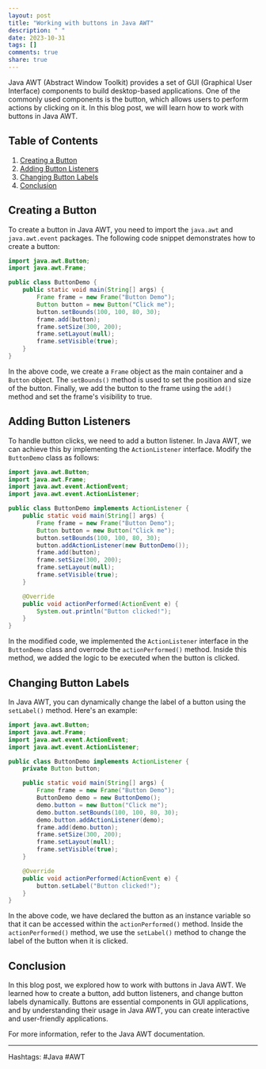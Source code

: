 ```yaml
---
layout: post
title: "Working with buttons in Java AWT"
description: " "
date: 2023-10-31
tags: []
comments: true
share: true
---
```


Java AWT (Abstract Window Toolkit) provides a set of GUI (Graphical User Interface) components to build desktop-based applications. One of the commonly used components is the button, which allows users to perform actions by clicking on it. In this blog post, we will learn how to work with buttons in Java AWT.

## Table of Contents
1. [Creating a Button](#creating-a-button)
2. [Adding Button Listeners](#adding-button-listeners)
3. [Changing Button Labels](#changing-button-labels)
4. [Conclusion](#conclusion)

## Creating a Button

To create a button in Java AWT, you need to import the `java.awt` and `java.awt.event` packages. The following code snippet demonstrates how to create a button:

```java
import java.awt.Button;
import java.awt.Frame;

public class ButtonDemo {
    public static void main(String[] args) {
        Frame frame = new Frame("Button Demo");
        Button button = new Button("Click me");
        button.setBounds(100, 100, 80, 30);
        frame.add(button);
        frame.setSize(300, 200);
        frame.setLayout(null);
        frame.setVisible(true);
    }
}
```

In the above code, we create a `Frame` object as the main container and a `Button` object. The `setBounds()` method is used to set the position and size of the button. Finally, we add the button to the frame using the `add()` method and set the frame's visibility to true.

## Adding Button Listeners

To handle button clicks, we need to add a button listener. In Java AWT, we can achieve this by implementing the `ActionListener` interface. Modify the `ButtonDemo` class as follows:

```java
import java.awt.Button;
import java.awt.Frame;
import java.awt.event.ActionEvent;
import java.awt.event.ActionListener;

public class ButtonDemo implements ActionListener {
    public static void main(String[] args) {
        Frame frame = new Frame("Button Demo");
        Button button = new Button("Click me");
        button.setBounds(100, 100, 80, 30);
        button.addActionListener(new ButtonDemo());
        frame.add(button);
        frame.setSize(300, 200);
        frame.setLayout(null);
        frame.setVisible(true);
    }

    @Override
    public void actionPerformed(ActionEvent e) {
        System.out.println("Button clicked!");
    }
}
```

In the modified code, we implemented the `ActionListener` interface in the `ButtonDemo` class and overrode the `actionPerformed()` method. Inside this method, we added the logic to be executed when the button is clicked.

## Changing Button Labels

In Java AWT, you can dynamically change the label of a button using the `setLabel()` method. Here's an example:

```java
import java.awt.Button;
import java.awt.Frame;
import java.awt.event.ActionEvent;
import java.awt.event.ActionListener;

public class ButtonDemo implements ActionListener {
    private Button button;

    public static void main(String[] args) {
        Frame frame = new Frame("Button Demo");
        ButtonDemo demo = new ButtonDemo();
        demo.button = new Button("Click me");
        demo.button.setBounds(100, 100, 80, 30);
        demo.button.addActionListener(demo);
        frame.add(demo.button);
        frame.setSize(300, 200);
        frame.setLayout(null);
        frame.setVisible(true);
    }

    @Override
    public void actionPerformed(ActionEvent e) {
        button.setLabel("Button clicked!");
    }
}
```

In the above code, we have declared the button as an instance variable so that it can be accessed within the `actionPerformed()` method. Inside the `actionPerformed()` method, we use the `setLabel()` method to change the label of the button when it is clicked.

## Conclusion

In this blog post, we explored how to work with buttons in Java AWT. We learned how to create a button, add button listeners, and change button labels dynamically. Buttons are essential components in GUI applications, and by understanding their usage in Java AWT, you can create interactive and user-friendly applications.

For more information, refer to the Java AWT documentation.

---
Hashtags: #Java #AWT